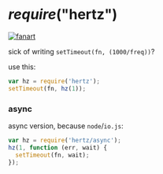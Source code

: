 # *require*("**hertz**")

[![fanart](http://upload.wikimedia.org/wikipedia/commons/e/ea/Wave_frequency.gif)](https://en.wikipedia.org/wiki/Hertz)

sick of writing `setTimeout(fn, (1000/freq))`?

use this:

```js
var hz = require('hertz');
setTimeout(fn, hz(1));
```
### async

async version, because `node`/`io.js`:

```js
var hz = require('hertz/async');
hz(1, function (err, wait) {
  setTimeout(fn, wait);
});
```
